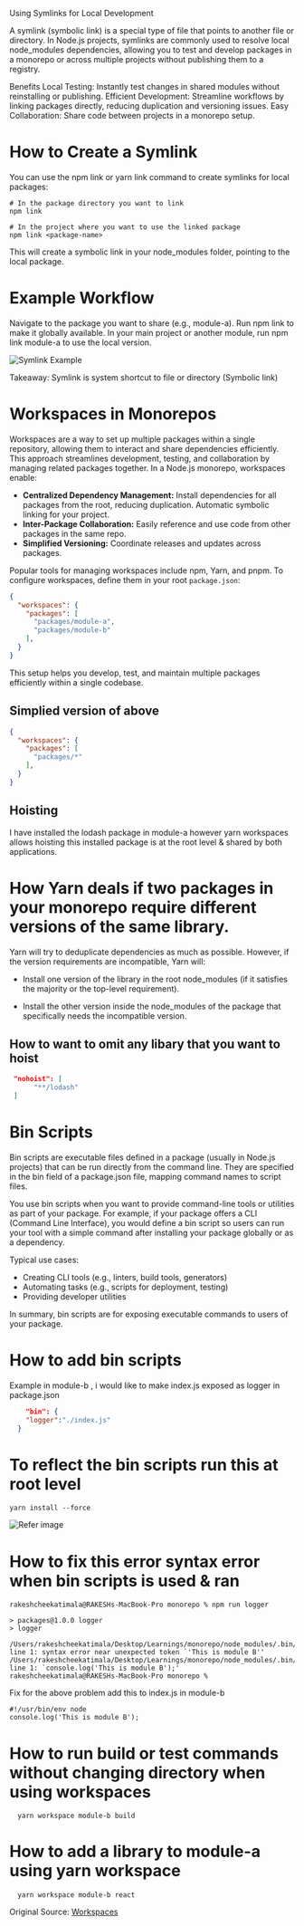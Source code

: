 Using Symlinks for Local Development


 A symlink (symbolic link) is a special type of file that points to another file or directory. In Node.js projects, symlinks are commonly used to resolve local node_modules dependencies, allowing you to test and develop packages in a monorepo or across multiple projects without publishing them to a registry.

Benefits
Local Testing: Instantly test changes in shared modules without reinstalling or publishing.
Efficient Development: Streamline workflows by linking packages directly, reducing duplication and versioning issues.
Easy Collaboration: Share code between projects in a monorepo setup.

# How to Create a Symlink

You can use the npm link or yarn link command to create symlinks for local packages:

```
# In the package directory you want to link
npm link

# In the project where you want to use the linked package
npm link <package-name>
```

This will create a symbolic link in your node_modules folder, pointing to the local package.

# Example Workflow

Navigate to the package you want to share (e.g., module-a).
Run npm link to make it globally available.
In your main project or another module, run npm link module-a to use the local version.


![Symlink Example](symlink.png)

Takeaway: Symlink is system shortcut to file or directory (Symbolic link)

# Workspaces in Monorepos

Workspaces are a way to set up multiple packages within a single repository, allowing them to interact and share dependencies efficiently. This approach streamlines development, testing, and collaboration by managing related packages together. In a Node.js monorepo, workspaces enable:

- **Centralized Dependency Management:** Install dependencies for all packages from the root, reducing duplication. Automatic symbolic linking for your project.
- **Inter-Package Collaboration:** Easily reference and use code from other packages in the same repo.
- **Simplified Versioning:** Coordinate releases and updates across packages.

Popular tools for managing workspaces include npm, Yarn, and pnpm. To configure workspaces, define them in your root `package.json`:

```json
{
  "workspaces": {
    "packages": [
      "packages/module-a",
      "packages/module-b"
    ],
  }
}
```

This setup helps you develop, test, and maintain multiple packages efficiently within a single codebase.

## Simplied version of above

```json
{
  "workspaces": {
    "packages": [
      "packages/*"
    ],
  }
}
```

## Hoisting 

I have installed the lodash package in module-a however yarn workspaces allows hoisting this installed
package is at the root level & shared by both applications. 

# How Yarn deals if two packages in your monorepo require different versions of the same library.

Yarn will try to deduplicate dependencies as much as possible. However, if the version requirements are incompatible, Yarn will:

- Install one version of the library in the root node_modules (if it satisfies the majority or the top-level requirement).

- Install the other version inside the node_modules of the package that specifically needs the incompatible version.


## How to want to omit any libary that you want to hoist

```json
 "nohoist": [
      "**/lodash"
 ]
```

# Bin Scripts 

Bin scripts are executable files defined in a package (usually in Node.js projects) that can be run directly from the command line. They are specified in the bin field of a package.json file, mapping command names to script files.

You use bin scripts when you want to provide command-line tools or utilities as part of your package. For example, if your package offers a CLI (Command Line Interface), you would define a bin script so users can run your tool with a simple command after installing your package globally or as a dependency.

Typical use cases:

- Creating CLI tools (e.g., linters, build tools, generators)
- Automating tasks (e.g., scripts for deployment, testing)
- Providing developer utilities

In summary, bin scripts are for exposing executable commands to users of your package.

# How to add bin scripts 

Example in module-b , i would like to make index.js exposed as logger in package.json


```json
    "bin": {
    "logger":"./index.js"
  }
```


# To reflect the bin scripts run this at root level 

```
yarn install --force

```

![Refer image](./binscripts.png)

# How to fix this error syntax error when bin scripts is used & ran

```
rakeshcheekatimala@RAKESHs-MacBook-Pro monorepo % npm run logger 

> packages@1.0.0 logger
> logger

/Users/rakeshcheekatimala/Desktop/Learnings/monorepo/node_modules/.bin/logger: line 1: syntax error near unexpected token `'This is module B''
/Users/rakeshcheekatimala/Desktop/Learnings/monorepo/node_modules/.bin/logger: line 1: `console.log('This is module B');'
rakeshcheekatimala@RAKESHs-MacBook-Pro monorepo % 
```

Fix for the above problem add this to index.js in module-b

```
#!/usr/bin/env node
console.log('This is module B');
```

# How to run build or test commands without changing directory when using workspaces

```
  yarn workspace module-b build
```

# How to add a library to module-a using yarn workspace

```
  yarn workspace module-b react
```

Original Source: [Workspaces](https://classic.yarnpkg.com/en/docs/workspaces/)